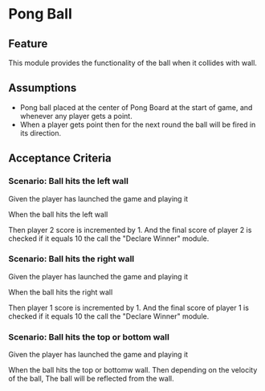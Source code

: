 # Pong Ball

## Feature

This module provides the functionality of
the ball when it collides with wall.

## Assumptions

- Pong ball placed at the center of Pong Board
at the start of game, and whenever any player
gets a point.
- When a player gets point then for the
next round the ball will be fired in its direction.

## Acceptance Criteria

### Scenario: Ball hits the left wall

Given the player has launched the game and playing it

When the ball hits the left wall

Then player 2 score is incremented by 1. And the final
score of player 2 is checked if it equals 10 the call
the "Declare Winner" module.

### Scenario: Ball hits the right wall

Given the player has launched the game and playing it

When the ball hits the right wall

Then player 1 score is incremented by 1. And the final
score of player 1 is checked if it equals 10 the call
the "Declare Winner" module.

### Scenario: Ball hits the top or bottom wall

Given the player has launched the game and playing it

When the ball hits the top or bottomw wall.
Then depending on the velocity of the ball,
The ball will be reflected from the wall.
